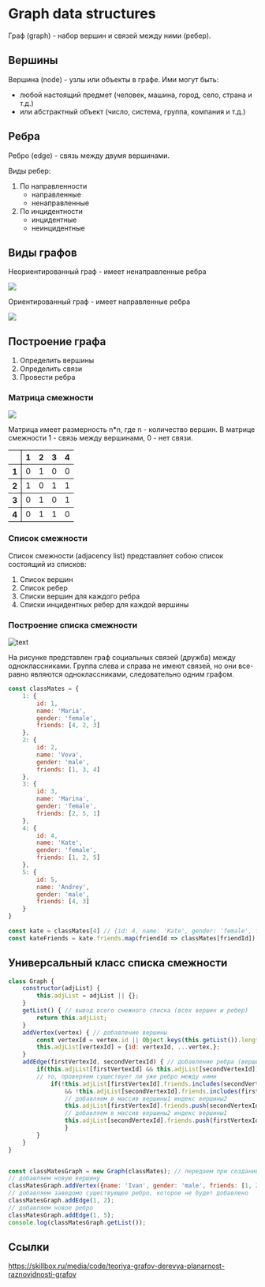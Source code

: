 # Graph data structures

Граф (graph) - набор вершин и связей между ними (ребер).

## Вершины

Вершина (node) - узлы или объекты в графе. Ими могут быть:

- любой настоящий предмет (человек, машина, город, село, страна и т.д.)
- или абстрактный объект (число, система, группа, компания и т.д.)

## Ребра 

Ребро (edge) - связь между двумя вершинами.

Виды ребер:

1. По направленности
    - направленные
    - ненаправленные
2. По инцидентности
    - инцидентные
    - неинцидентные

## Виды графов

Неориентированный граф - имеет ненаправленные ребра

<img src="img/01.svg">

Ориентированный граф - имеет направленные ребра

<img src="img/02.svg">

## Построение графа

1. Определить вершины
2. Определить связи
3. Провести ребра

### Матрица смежности

<img src="img/03.svg">

Матрица имеет размерность n*n, где n - количество вершин. В матрице смежности 1 - связь между вершинами, 0 - нет связи.

<table>
    <tr style="border-bottom: 1px solid #000;">
        <td style="border-right: 1px solid #000;"></td>
        <th>1</th>
        <th>2</th>
        <th>3</th>
        <th>4</th>
    </tr>
        <tr style="border-bottom: 1px solid #000;">
        <th style="border: 0; border-right: 1px solid #000;">1</th>
        <td>0</td>
        <td>1</td>
        <td>0</td>
        <td>0</td>
    </tr>
        <tr style="border-bottom: 1px solid #000;">
        <th style="border: 0; border-right: 1px solid #000;">2</th>
        <td>1</td>
        <td>0</td>
        <td>1</td>
        <td>1</td>
    </tr>
        <tr style="border-bottom: 1px solid #000;">
        <th style="border: 0; border-right: 1px solid #000;">3</th>
        <td>0</td>
        <td>1</td>
        <td>0</td>
        <td>1</td>
    </tr>
        <tr style="border-bottom: 1px solid #000;">
        <th style="border: 0; border-right: 1px solid #000;">4</th>
        <td>0</td>
        <td>1</td>
        <td>1</td>
        <td>0</td>
    </tr>
</table>

### Список смежности

Список смежности (adjacency list) представляет собою список состоящий из списков:

1. Список вершин
2. Список ребер
3. Списки вершин для каждого ребра
4. Списки инцидентных ребер для каждой вершины

### Построение списка смежности

<img src="img/04.svg" alt="text">

На рисунке представлен граф социальных связей (дружба) между одноклассниками. Группа слева и справа не имеют связей, но они все-равно являются одноклассниками, следовательно одним графом.

```js
const classMates = {
    1: {
        id: 1,
        name: 'Maria',
        gender: 'female',
        friends: [4, 2, 3]
    },
    2: {
        id: 2,
        name: 'Vova',
        gender: 'male',
        friends: [1, 3, 4]
    },
    3: {
        id: 3,
        name: 'Marina',
        gender: 'female',
        friends: [2, 5, 1]
    },
    4: {
        id: 4,
        name: 'Kate',
        gender: 'female',
        friends: [1, 2, 5]
    },
    5: {
        id: 5,
        name: 'Andrey',
        gender: 'male',
        friends: [4, 3]
    }
}
    
const kate = classMates[4] // {id: 4, name: 'Kate', gender: 'female', friends: [1, 2, 5]}
const kateFriends = kate.friends.map(friendId => classMates[friendId]) // [{id: 1, name: 'Maria', gender: 'female', friends: [4, 2, 3]}, {id: 2, name: 'Vova', gender: 'male', friends: [1, 3, 4]}, {id: 5, name: 'Andrey', gender: 'male', friends: [4, 3]}]
```

## Универсальный класс списка смежности

```js
class Graph {
    constructor(adjList) {
        this.adjList = adjList || {};
    }
    getList() { // вывод всего смежного списка (всех вершин и ребер)
        return this.adjList;
    }
    addVertex(vertex) { // добавление вершины
        const vertexId = vertex.id || Object.keys(this.getList()).length + 1;
        this.adjList[vertexId] = {id: vertexId, ...vertex,};
    }
    addEdge(firstVertexId, secondVertexId) { // добавление ребра (вершина1, вершина2)
        if(this.adjList[firstVertexId] && this.adjList[secondVertexId]) { // если обе вершины существуют
        // то, проверяем существует ли уже ребро между ними
            if(!this.adjList[firstVertexId].friends.includes(secondVertexId) 
                && !this.adjList[secondVertexId].friends.includes(firstVertexId)){
                // добавляем в массив вершины1 индекс вершины2
                this.adjList[firstVertexId].friends.push(secondVertexId); 
                // добавляем в массив вершины2 индекс вершины1
                this.adjList[secondVertexId].friends.push(firstVertexId);
                }
        }
    }
}


const classMatesGraph = new Graph(classMates); // передаем при создании объекта уже готовый список
// добавляем новую вершину
classMatesGraph.addVertex({name: 'Ivan', gender: 'male', friends: [1, 2, 3, 4, 5]});
// добавляем заведомо существующее ребро, которое не будет добавлено
classMatesGraph.addEdge(1, 2);
// добавляем новое ребро
classMatesGraph.addEdge(1, 5);
console.log(classMatesGraph.getList());
```

## Ссылки

https://skillbox.ru/media/code/teoriya-grafov-derevya-planarnost-raznovidnosti-grafov